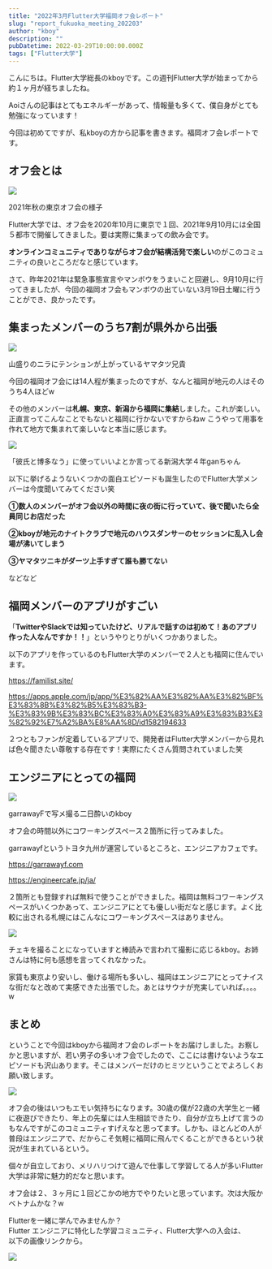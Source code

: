 ```yaml
---
title: "2022年3月Flutter大学福岡オフ会レポート"
slug: "report_fukuoka_meeting_202203"
author: "kboy"
description: ""
pubDatetime: 2022-03-29T10:00:00.000Z
tags: ["Flutter大学"]
---
```


こんにちは。Flutter大学総長のkboyです。この週刊Flutter大学が始まってから約１ヶ月が経ちましたね。

Aoiさんの記事はとてもエネルギーがあって、情報量も多くて、僕自身がとても勉強になっています！

今回は初めてですが、私kboyの方から記事を書きます。福岡オフ会レポートです。

## オフ会とは

![](https://blog.flutteruniv.com/wp-content/uploads/2022/03/ED30D3DB-A74E-4296-BAFB-FDFEED06F932-11429-0000095B882B1D48-1024x683.jpg)

2021年秋の東京オフ会の様子

Flutter大学では、オフ会を2020年10月に東京で１回、2021年9月10月には全国５都市で開催してきました。要は実際に集まっての飲み会です。

**オンラインコミュニティでありながらオフ会が結構活発で楽しい**のがこのコミュニティの良いところだなと感じています。

さて、昨年2021年は緊急事態宣言やマンボウをうまいこと回避し、9月10月に行ってきましたが、今回の福岡オフ会もマンボウの出ていない3月19日土曜に行うことができ、良かったです。

## 集まったメンバーのうち7割が県外から出張

![](https://blog.flutteruniv.com/wp-content/uploads/2022/03/ios__________-768x1024.jpeg)

山盛りのニラにテンションが上がっているヤマタツ兄貴

今回の福岡オフ会には14人程が集まったのですが、なんと福岡が地元の人はそのうち4人ほどw

その他のメンバーは**札幌、東京、新潟から福岡に集結**しました。これが楽しい。正直言ってこんなことでもないと福岡に行かないですからねw こうやって用事を作れて地方で集まれて楽しいなと本当に感じます。

![](https://blog.flutteruniv.com/wp-content/uploads/2022/03/３-768x1024.jpeg)

「彼氏と博多なう」に使っていいよとか言ってる新潟大学４年ganちゃん

以下に挙げるようないくつかの面白エピソードも誕生したのでFlutter大学メンバーは今度聞いてみてください笑

**①数人のメンバーがオフ会以外の時間に夜の街に行っていて、後で聞いたら全員同じお店だった**

**②kboyが地元のナイトクラブで地元のハウスダンサーのセッションに乱入し会場が沸いてしまう**

**③ヤマタツニキがダーツ上手すぎて誰も勝てない**

などなど

## 福岡メンバーのアプリがすごい

「**TwitterやSlackでは知っていたけど、リアルで話すのは初めて！あのアプリ作った人なんですか！！**」というやりとりがいくつかありました。

以下のアプリを作っているのもFlutter大学のメンバーで２人とも福岡に住んでいます。

https://familist.site/

https://apps.apple.com/jp/app/%E3%82%AA%E3%82%AA%E3%82%BF%E3%83%8B%E3%82%B5%E3%83%B3-%E3%83%9B%E3%83%BC%E3%83%A0%E3%83%A9%E3%83%B3%E3%82%92%E7%A2%BA%E8%AA%8D/id1582194633

２つともファンが定着しているアプリで、開発者はFlutter大学メンバーから見れば色々聞きたい尊敬する存在です！実際にたくさん質問されていました笑

## エンジニアにとっての福岡

![](https://blog.flutteruniv.com/wp-content/uploads/2022/03/２-edited-scaled.jpeg)

garrawayFで写メ撮る二日酔いのkboy

オフ会の時間以外にコワーキングスペース２箇所に行ってみました。

garrawayfというトヨタ九州が運営しているところと、エンジニアカフェです。

https://garrawayf.com

https://engineercafe.jp/ja/

２箇所とも登録すれば無料で使うことができました。福岡は無料コワーキングスペースがいくつかあって、エンジニアにとても優しい街だなと感じます。よく比較に出される札幌にはこんなにコワーキングスペースはありません。

![](https://blog.flutteruniv.com/wp-content/uploads/2022/03/スクリーンショット-2022-03-28-16.47.50-971x1024.png)

チェキを撮ることになっていますと棒読みで言われて撮影に応じるkboy。お姉さんは特に何も感想を言ってくれなかった。

家賃も東京より安いし、働ける場所も多いし、福岡はエンジニアにとってナイスな街だなと改めて実感できた出張でした。あとはサウナが充実していれば。。。。w

## まとめ

ということで今回はkboyから福岡オフ会のレポートをお届けしました。お察しかと思いますが、若い男子の多いオフ会でしたので、ここには書けないようなエピソードも沢山あります。そこはメンバーだけのヒミツということでよろしくお願い致します。

![](https://blog.flutteruniv.com/wp-content/uploads/2022/03/スクリーンショット-2022-03-28-16.49.46-1024x557.png)

オフ会の後はいつもエモい気持ちになります。30歳の僕が22歳の大学生と一緒に夜遊びできたり、年上の先輩には人生相談できたり、自分が立ち上げて言うのもなんですがこのコミュニティすげえなと思ってます。しかも、ほとんどの人が普段はエンジニアで、だからこそ気軽に福岡に飛んでくることができるという状況が生まれているという。

個々が自立しており、メリハリつけて遊んで仕事して学習してる人が多いFlutter大学は非常に魅力的だなと思います。

オフ会は２、３ヶ月に１回どこかの地方でやりたいと思っています。次は大阪かベトナムかな？w

Flutterを一緒に学んでみませんか？  
Flutter エンジニアに特化した学習コミュニティ、Flutter大学への入会は、  
以下の画像リンクから。

[![](https://blog.flutteruniv.com/wp-content/uploads/2022/07/Flutter大学バナー.png)](//flutteruniv.com)